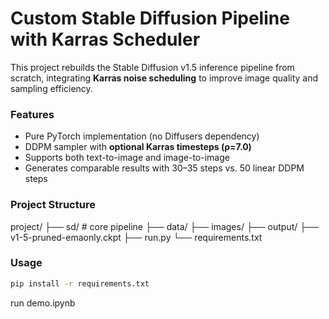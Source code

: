 # Custom Stable Diffusion Pipeline with Karras Scheduler

This project rebuilds the Stable Diffusion v1.5 inference pipeline from scratch,
integrating **Karras noise scheduling** to improve image quality and sampling efficiency.

### Features
- Pure PyTorch implementation (no Diffusers dependency)
- DDPM sampler with **optional Karras timesteps (ρ=7.0)**
- Supports both text-to-image and image-to-image
- Generates comparable results with 30–35 steps vs. 50 linear DDPM steps

### Project Structure
project/
├── sd/ # core pipeline
├── data/
├── images/
├── output/
├── v1-5-pruned-emaonly.ckpt
├── run.py
└── requirements.txt

### Usage
```bash
pip install -r requirements.txt
```
run demo.ipynb